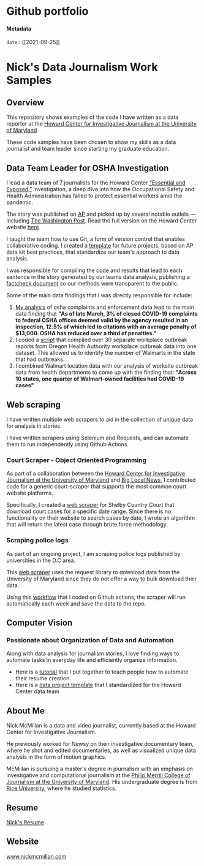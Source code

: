 # Github portfolio

#### Metadata
`date`:: [[2021-09-25]]

# Nick's Data Journalism Work Samples

## Overview
This repository shows examples of the code I have written as a data reporter at the [Howard Center for Investigative Journalism at the University of Maryland](https://merrill.umd.edu/about-merrill/signature-programs/the-howard-center-for-investigative-journalism/)

These code samples have been chosen to show my skills as a data journalist and team leader since starting my graduate education.

## Data Team Leader for OSHA Investigation

I lead a data team of 7 journalists for the Howard Center [“Essential and Exposed,”](https://cnsmaryland.org/essential-and-exposed/)  investigation, a deep dive into how the Occupational Safety and Health Administration has failed to protect essential workers amid the pandemic.

The story was published on [AP](https://apnews.com/article/coronavirus-pandemic-health-business-caf5e31d883a18deae6cd367a5ee8978) and picked up by several notable outlets — including [The Washington Post](https://www.washingtonpost.com/business/walmart-sales-soared-essential-workers-got-scant-protection/2021/05/12/a4fe5d6a-b33f-11eb-bc96-fdf55de43bef_story.html). Read the full version on the Howard Center website [here](https://cnsmaryland.org/2021/05/12/as-walmart-sales-soared-workers-got-scant-covid-19-protection-from-osha/).

I taught the team how to use Git, a form of version control that enables collaborative coding. I created a [template](https://github.com/ndmvisuals/data_analysis_template) for future projects, based on AP data kit best practices, that standardize our team's approach to data analysis. 

 I was responsible for compiling the code and results that lead to each sentence in the story generated by our teams data analysis, publishing a [factcheck document](https://howard-center-investigations.github.io/essential_and_exposed/osha_walmart/index.html) so our methods were transparent to the public.
 
 Some of the main data findings that I was directly responsible for include: 
 
 1. [My analysis](https://github.com/ndmvisuals/data_journalism_portfolio/blob/main/osha_investigation/osha_complaints_pipeline.Rmd) of osha complaints and enforcement data lead to the main data finding that **"As of late March, 3% of closed COVID-19 complaints to federal OSHA offices deemed valid by the agency resulted in an inspection, 12.5% of which led to citations with an average penalty of $13,000. OSHA has reduced over a third of penalties."**
 2. I coded a [script](https://github.com/ndmvisuals/data_journalism_portfolio/blob/main/osha_investigation/combining_oregon_outbreak_reports.Rmd) that compiled over 30 separate workplace outbreak reports from Oregon Health Authority workplace outbreak data into one dataset. This allowed us to identify the number of Walmarts in the state that had outbreaks. 
 3. I combined Walmart location data with our analysis of worksite outbreak data from health departments to come up with the finding that: **"Across 10 states, one quarter of Walmart-owned facilities had COVID-19 cases"** 


## Web scraping
I have written multiple web scrapers to aid in the collection of unique data for analysis in stories. 

I have written scrapers using Selenium and Requests, and can automate them to run independently using Github Actions. 

### Court Scraper - Object Oriented Programming
As part of a collaboration between the [Howard Center for Investigative Journalism at the University of Maryland](https://merrill.umd.edu/about-merrill/signature-programs/the-howard-center-for-investigative-journalism/) and [Big Local News](https://biglocalnews.org/#/login), I contributed code for a generic court-scraper that supports the most common court website platforms.

Specifically, I created a [web scraper](https://github.com/ndmvisuals/data_journalism_portfolio/blob/main/web_scraping/Shelby%20Court%20Scraper.ipynb) for Shelby Country Court that download court cases for a specific date range. Since there is no functionality on their website to search cases by date, I wrote an algorithm that will return the latest case through brute force methodology. 

### Scraping police logs
As part of an ongoing project, I am scraping police logs published by universities in the D.C area. 

This [web scraper](https://github.com/ndmvisuals/data_journalism_portfolio/blob/main/web_scraping/umd_scraper.ipynb) uses the request library to download data from the University of Maryland since they do not offer a way to bulk download their data. 

Using this [workflow](https://github.com/ndmvisuals/data_journalism_portfolio/blob/main/web_scraping/automated_scraper_github_action.txt) that I coded on Github actions, the scraper will run automatically each week and save the data to the repo. 

## Computer Vision

### Passionate about Organization of Data and Automation
Along with data analysis for journalism stories, I love finding ways to automate tasks in everyday life and efficiently organize information.

- Here is a [tutorial](https://github.com/ndmvisuals/data_driven_resume_lesson) that I put together to teach people how to automate their resume creation. 
- Here is a [data project template](https://github.com/ndmvisuals/data_analysis_template) that I standardized for the Howard Center data team

## About Me

Nick McMillan is a data and video journalist, currently based at the Howard Center for Investigative Journalism. 

He previously worked for Newsy on their investigative documentary team, where he shot and edited documentaries, as well as visualized unique data analysis in the form of motion graphics. 

McMillan is pursuing a master's degree in journalism with an emphasis on investigative and computational journalism at the  [Philip Merrill College of Journalism at the University of Maryland](https://merrill.umd.edu/). His undergraduate degree is from [Rice University](https://www.rice.edu/), where he studied statistics. 

## Resume
[Nick's Resume](https://github.com/ndmvisuals/data_journalism_portfolio/blob/main/resume/NICKS%20RESUME%202021.pdf)

## Website
www.nickmcmillan.com
